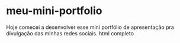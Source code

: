 # meu-mini-portfolio

Hoje comecei a desenvolver esse mini portfólio de apresentação pra divulgação das minhas redes sociais.
html completo
